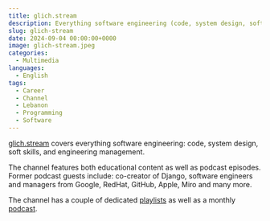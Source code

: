 ```yaml
---
title: glich.stream
description: Everything software engineering (code, system design, soft skills, engineering management)
slug: glich-stream
date: 2024-09-04 00:00:00+0000
image: glich-stream.jpeg
categories:
  - Multimedia
languages:
  - English
tags:
  - Career
  - Channel
  - Lebanon
  - Programming
  - Software
---
```


[glich.stream](https://www.youtube.com/@glich.stream) covers everything software engineering: code, system design, soft skills, and engineering management.

The channel features both educational content as well as podcast episodes. Former podcast guests include: co-creator of Django, software engineers and managers from Google, RedHat, GitHub, Apple, Miro and many more.

The channel has a couple of dedicated [playlists](https://www.youtube.com/@glich.stream/playlists) as well as a monthly [podcast](https://podcasters.spotify.com/pod/show/glich).
